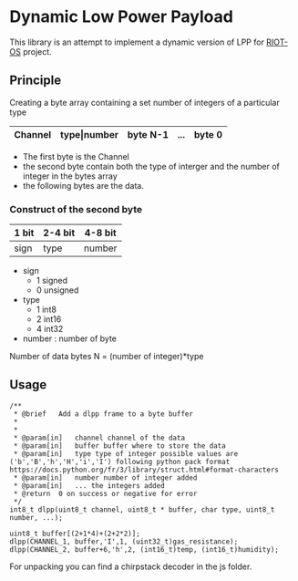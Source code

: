 # Dynamic Low Power Payload

This library is an attempt to implement a dynamic version of LPP for [RIOT-OS](https://github.com/RIOT-OS/RIOT) project.

## Principle

Creating a byte array containing a set number of integers of a particular type

| Channel | type\|number | byte N-1 | ... | byte 0 |
|---------|--------------|----------|-----|--------|

- The first byte is the Channel
- the second byte contain both the type of interger and the number of integer in the bytes array
- the following bytes are the data.

### Construct of the second byte

| 1 bit | 2-4 bit | 4-8 bit |
|-------|---------|---------|
| sign  | type    | number  |

- sign
  - 1 signed
  - 0 unsigned
- type
  - 1 int8
  - 2 int16
  - 4 int32
- number : number of byte

Number of data bytes N = (number of integer)*type

## Usage
```
/**
 * @brief	Add a dlpp frame to a byte buffer
 *
 *
 * @param[in]   channel channel of the data
 * @param[in]   buffer buffer where to store the data
 * @param[in]   type type of integer possible values are ('b','B','h','H','i','I') following python pack format https://docs.python.org/fr/3/library/struct.html#format-characters
 * @param[in]   number number of integer added
 * @param[in]   ... the integers added 
 * @return  0 on success or negative for error
 */
int8_t dlpp(uint8_t channel, uint8_t * buffer, char type, uint8_t number, ...);
```


```
uint8_t buffer[(2+1*4)+(2+2*2)];
dlpp(CHANNEL_1, buffer,'I',1, (uint32_t)gas_resistance);
dlpp(CHANNEL_2, buffer+6,'h',2, (int16_t)temp, (int16_t)humidity);
```

For unpacking you can find a chirpstack decoder in the js folder.
